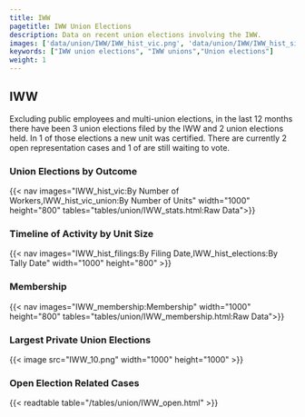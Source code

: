 ```yaml
---
title: IWW
pagetitle: IWW Union Elections
description: Data on recent union elections involving the IWW.
images: ['data/union/IWW/IWW_hist_vic.png', 'data/union/IWW/IWW_hist_size.png', 'data/union/IWW/IWW_10.png']
keywords: ["IWW union elections", "IWW unions","Union elections"]
weight: 1
---
```

##  IWW

Excluding public employees and multi-union elections, in the last 12 months there have been 3 union elections filed by the IWW and 2 union elections held. In 1 of those elections a new unit was certified. There are currently 2 open representation cases and 1 of are still waiting to vote.

### Union Elections by Outcome
{{< nav images="IWW_hist_vic:By Number of Workers,IWW_hist_vic_union:By Number of Units" width="1000" height="800" tables="tables/union/IWW_stats.html:Raw Data">}}

### Timeline of Activity by Unit Size
{{< nav images="IWW_hist_filings:By Filing Date,IWW_hist_elections:By Tally Date" width="1000" height="800" >}}

### Membership
{{< nav images="IWW_membership:Membership" width="1000" height="800" tables="tables/union/IWW_membership.html:Raw Data">}}

### Largest Private Union Elections
{{< image src="IWW_10.png" width="1000" height="1000"  >}}

### Open Election Related Cases
{{< readtable table="/tables/union/IWW_open.html" >}}

